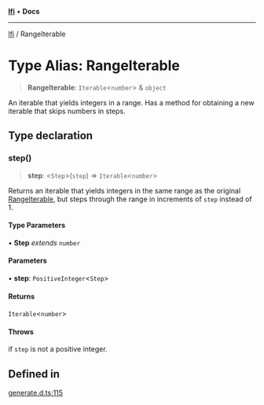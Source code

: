 [**lfi**](../readme.md) • **Docs**

***

[lfi](../globals.md) / RangeIterable

# Type Alias: RangeIterable

> **RangeIterable**: `Iterable`\<`number`\> & `object`

An iterable that yields integers in a range. Has a method for obtaining a new
iterable that skips numbers in steps.

## Type declaration

### step()

> **step**: \<`Step`\>(`step`) => `Iterable`\<`number`\>

Returns an iterable that yields integers in the same range as the original
[RangeIterable](RangeIterable.md), but steps through the range in increments of `step`
instead of 1.

#### Type Parameters

• **Step** *extends* `number`

#### Parameters

• **step**: `PositiveInteger`\<`Step`\>

#### Returns

`Iterable`\<`number`\>

#### Throws

if `step` is not a positive integer.

## Defined in

[generate.d.ts:115](https://github.com/TomerAberbach/lfi/blob/d7a0f90dd72245d6efd6bd97c58a78b3f3028f25/src/operations/generate.d.ts#L115)
